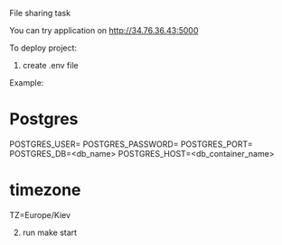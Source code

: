 File sharing task

You can try application on http://34.76.36.43:5000

To deploy project:

1) create .env file

Example:
# Postgres
POSTGRES_USER=<user>
POSTGRES_PASSWORD=<password>
POSTGRES_PORT=<port>
POSTGRES_DB=<db_name>
POSTGRES_HOST=<db_container_name>

# timezone
TZ=Europe/Kiev

2) run make start